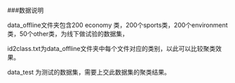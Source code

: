 ###数据说明

data_offline文件夹包含200 economy 类，200个sports类，200个environment类，50个other类，为线下做试验的数据集，

id2class.txt为data_offline文件夹中每个文件对应的类别，以此可以比较聚类效果。

data_test 为测试的数据集，需要上交此数据集的聚类结果。

